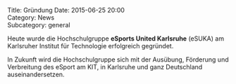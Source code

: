 Title: Gründung
Date: 2015-06-25 20:00  
Category: News  
Subcategory: general  

Heute wurde die Hochschulgruppe **eSports United Karlsruhe** (eSUKA) am Karlsruher Institut für Technologie erfolgreich gegründet.

In Zukunft wird die Hochschulgruppe sich mit der Ausübung, Förderung und Verbreitung des eSport am KIT, in Karlsruhe und ganz Deutschland auseinandersetzen.
